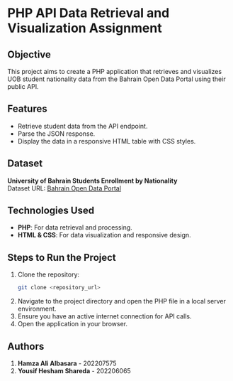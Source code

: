 # PHP API Data Retrieval and Visualization Assignment

 
## Objective
This project aims to create a PHP application that retrieves and visualizes UOB student nationality data from the Bahrain Open Data Portal using their public API.

## Features
- Retrieve student data from the API endpoint.
- Parse the JSON response.
- Display the data in a responsive HTML table with CSS styles.

## Dataset
**University of Bahrain Students Enrollment by Nationality**  
Dataset URL: [Bahrain Open Data Portal](https://data.gov.bh/api/explore/v2.1/catalog/datasets/01-statistics-of-students-nationalities_updated/records?where=colleges%20like%20%22IT%22%20AND%20the_programs%20like%20%22bachelor%22&limit=100)

## Technologies Used
- **PHP**: For data retrieval and processing.
- **HTML & CSS**: For data visualization and responsive design.

## Steps to Run the Project
1. Clone the repository:
   ```bash
   git clone <repository_url>
   ```
2. Navigate to the project directory and open the PHP file in a local server environment.
3. Ensure you have an active internet connection for API calls.
4. Open the application in your browser.


## Authors
1. **Hamza Ali Albasara** - 202207575  
2. **Yousif Hesham Shareda** - 202206065 